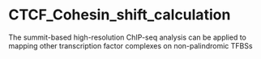 # CTCF_Cohesin_shift_calculation
The summit-based high-resolution ChIP-seq analysis can be applied to mapping other transcription factor complexes on non-palindromic TFBSs
